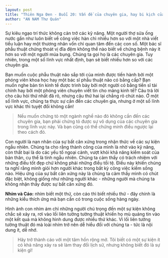 ```yaml
---
layout: post
title: "Thiên Nga Đen - Buổi 20: Vấn đề của chuyên gia, hay bi kịch của những bộ complê rỗng tuếch"
author: "AN NAM Thư Quán"
---
```


Sự kiêu ngạo trí thức không cản trở các kỹ năng. Một người thợ sửa ống nước gần như luôn biết về công việc hàn chì nhiều hơn so với một nhà viết tiểu luận hay một thương nhân vốn chỉ quan tâm đến các con số. Một bác sĩ phẫu thuật chứng thoát vị đĩa đệm không thể nào biết về chứng bệnh này ít hơn so với một người múa bụng. Chúng ta gọi họ là các chuyên gia. Tuy nhiên, trong một số lĩnh vực nhất định, bạn sẽ biết nhiều hơn so với các chuyên gia.

Bạn muốn cuộc phẫu thuật não sắp tới của mình được tiến hành bởi một phóng viên khoa học hay một bác sĩ phẫu thuật não có bằng cấp? Bạn muốn nghe bản tin kinh tế được trình bày bởi một người có bằng tiến sĩ tài chính hay bởi một phóng viên chuyên viết tin cho mảng kinh tế? Câu trả lời cho câu hỏi thứ nhất đã rõ, nhưng câu thứ hai lại chẳng rõ chút nào. Ở một số lĩnh vực, chúng ta thực sự cần đến các chuyên gia, nhưng ở một số lĩnh vực khác thì tuyệt đối không cần!

> Nếu muốn chứng tỏ một ngành nghề nào đó không cần đến các chuyên gia, bạn phải chứng tỏ được sự vô dụng của các chuyên gia trong lĩnh vực này. Và bạn cũng có thể chứng minh điều ngược lại theo cách đó.

Con người là nạn nhân của sự bất cân xứng trong nhận thức về các sự kiện ngẫu nhiên. Chúng ta cho rằng thành công của mình là nhờ vào kỹ năng, còn thất bại là do các yếu tố ngoại cảnh, vượt khỏi khả năng kiểm soát của bản thân, cụ thể là tính ngẫu nhiên. Chúng ta cảm thấy có trách nhiệm với những điều tốt đẹp chứ không phải những điều tồi tệ. Điều này khiến chúng ta nghĩ rằng mình giỏi hơn người khác trong bất kỳ công việc kiếm sống nào. Hiệu ứng của sự bất cân xứng này là chúng ta cảm thấy mình có chút đặc biệt, không giống như những người khác - những người mà chúng ta không nhận thấy được sự bất cân xứng đó.

**Nhím và Cáo:** nhím biết một thứ, còn cáo thì biết nhiều thứ - đây chính là những kiểu thích ứng mà bạn cần có trong cuộc sống hàng ngày.

Hình ảnh con nhím ám chỉ những người chú trọng đến một sự kiện không chắc sẽ xảy ra, rơi vào lối liên tưởng tường thuật khiến họ mù quáng tin vào một kết quả mà không hình dung được nhiều thứ khác. Vì lối liên tưởng tường thuật đó mà loài nhím trở nên dễ hiểu đối với chúng ta - tức là nội dung ít, dễ nhớ.

> Hãy trở thành cáo với một tâm hồn rộng mở. Tôi biết có một sự kiện ít có khả năng xảy ra sẽ làm thay đổi lịch sử, nhưng không biết đó là sự kiện gì!